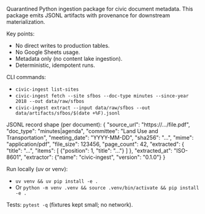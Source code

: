 Quarantined Python ingestion package for civic document metadata. This package emits JSONL artifacts with provenance for downstream materialization.

Key points:
- No direct writes to production tables.
- No Google Sheets usage.
- Metadata only (no content lake ingestion).
- Deterministic, idempotent runs.

CLI commands:
- `civic-ingest list-sites`
- `civic-ingest fetch --site sfbos --doc-type minutes --since-year 2018 --out data/raw/sfbos`
- `civic-ingest extract --input data/raw/sfbos --out data/artifacts/sfbos/$(date +%F).jsonl`

JSONL record shape (per document):
{
  "source_url": "https://.../file.pdf",
  "doc_type": "minutes|agenda",
  "committee": "Land Use and Transportation",
  "meeting_date": "YYYY-MM-DD",
  "sha256": "...",
  "mime": "application/pdf",
  "file_size": 123456,
  "page_count": 42,
  "extracted": {
    "title": "...",
    "items": [
      {"position": 1, "title": "..."}
    ]
  },
  "extracted_at": "ISO-8601",
  "extractor": {"name": "civic-ingest", "version": "0.1.0"}
}

Run locally (uv or venv):
- `uv venv && uv pip install -e .`
- Or `python -m venv .venv && source .venv/bin/activate && pip install -e .`

Tests: `pytest -q` (fixtures kept small; no network).

